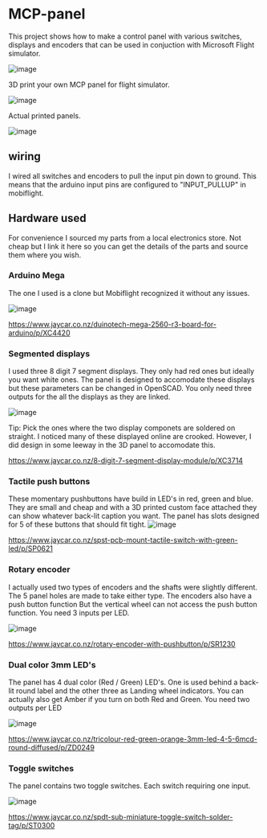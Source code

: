 # MCP-panel

This project shows how to make a control panel with various switches, displays and encoders that can be used in conjuction with Microsoft Flight simulator.

![image](https://user-images.githubusercontent.com/1192916/190020247-507466dd-918f-47a0-b019-b9db686d0157.png)

3D print your own MCP panel for flight simulator.

![image](https://user-images.githubusercontent.com/1192916/190311741-e2671a8e-7057-4d50-86a3-c131b47b6a02.png)

Actual printed panels.

![image](https://user-images.githubusercontent.com/1192916/190303993-10bff4c4-5c5f-4b4e-97c5-940528641fc1.png)

## wiring

I wired all switches and encoders to pull the input pin down to ground. This means that the arduino input pins are configured to "INPUT_PULLUP" in mobiflight.

## Hardware used

For convenience I sourced my parts from a local electronics store. Not cheap but I link it here so you can get the details of the parts and source them where you wish.

### Arduino Mega

The one I used is a clone but Mobiflight recognized it without any issues.

![image](https://user-images.githubusercontent.com/1192916/191902870-b5d4bcbd-089a-4f39-a2c9-693b26a8d26a.png)

https://www.jaycar.co.nz/duinotech-mega-2560-r3-board-for-arduino/p/XC4420

### Segmented displays
I used three 8 digit 7 segment displays. They only had red ones but ideally you want white ones.
The panel is designed to accomodate these displays but these parameters can be changed in OpenSCAD.
You only need three outputs for the all the displays as they are linked.

![image](https://user-images.githubusercontent.com/1192916/191902823-da34c0ee-2f59-48e6-b0bc-784838041c6e.png)

Tip: Pick the ones where the two display componets are soldered on straight. I noticed many of these displayed online are crooked. However, I did design in some leeway in the 3D panel to accomodate this.

https://www.jaycar.co.nz/8-digit-7-segment-display-module/p/XC3714

### Tactile push buttons
These momentary pushbuttons have build in LED's in red, green and blue. They are small and cheap and with a 3D printed custom face attached they can show whatever back-lit caption you want. The panel has slots designed for 5 of these buttons that should fit tight.
![image](https://user-images.githubusercontent.com/1192916/191902740-a9109acc-c9fa-4ce0-bd01-daa7ec5b9bbe.png)

https://www.jaycar.co.nz/spst-pcb-mount-tactile-switch-with-green-led/p/SP0621

### Rotary encoder

I actually used two types of encoders and the shafts were slightly different. The 5 panel holes are made to take either type. The encoders also have a push button function But the vertical wheel can not access the push button function. You need 3 inputs per LED.

![image](https://user-images.githubusercontent.com/1192916/191902905-9cfea7e5-0e4f-4883-9c30-0e62887eee89.png)

https://www.jaycar.co.nz/rotary-encoder-with-pushbutton/p/SR1230

### Dual color 3mm LED's

The panel has 4 dual color (Red / Green) LED's. One is used behind a back-lit round label and the other three as Landing wheel indicators. You can actually also get Amber if you turn on both Red and Green. You need two outputs per LED

![image](https://user-images.githubusercontent.com/1192916/191902933-47e61cc0-b694-4c6e-94d7-e3020cf326af.png)

https://www.jaycar.co.nz/tricolour-red-green-orange-3mm-led-4-5-6mcd-round-diffused/p/ZD0249


### Toggle switches

The panel contains two toggle switches. Each switch requiring one input.

![image](https://user-images.githubusercontent.com/1192916/191902965-0f5e1dba-70fa-41f9-bf47-2c3ba546faa8.png)

https://www.jaycar.co.nz/spdt-sub-miniature-toggle-switch-solder-tag/p/ST0300
